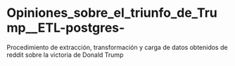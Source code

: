 # Opiniones_sobre_el_triunfo_de_Trump__ETL-postgres-
Procedimiento de extracción, transformación y carga de datos obtenidos de reddit sobre la victoria de Donald Trump

